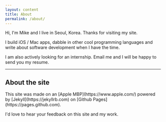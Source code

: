 ```yaml
---
layout: content
title: About
permalink: /about/
---
```

Hi, I'm Mike and I live in Seoul, Korea. Thanks for visiting my site.

I build iOS / Mac apps, dabble in other cool programming languages and write
about software development when I have the time.

I am also actively looking for an internship. Email me and I will be happy to
send you my resume.

----

<h2>About the site</h2>
This site was made on an [Apple MBP](https://www.apple.com/) powered by [Jekyll](https://jekyllrb.com) on [Github Pages](https://pages.github.com).

I'd love to hear your feedback on this site and my work.